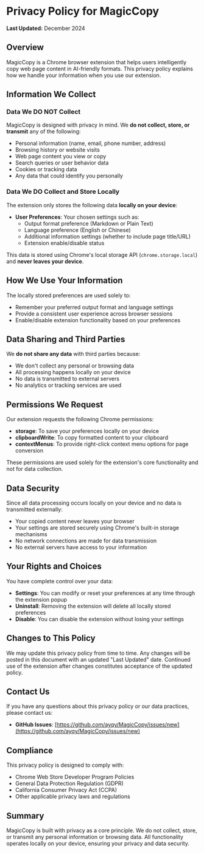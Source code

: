 # Privacy Policy for MagicCopy

**Last Updated:** December 2024

## Overview

MagicCopy is a Chrome browser extension that helps users intelligently copy web page content in AI-friendly formats. This privacy policy explains how we handle your information when you use our extension.

## Information We Collect

### Data We DO NOT Collect

MagicCopy is designed with privacy in mind. We **do not collect, store, or transmit** any of the following:

- Personal information (name, email, phone number, address)
- Browsing history or website visits
- Web page content you view or copy
- Search queries or user behavior data
- Cookies or tracking data
- Any data that could identify you personally

### Data We DO Collect and Store Locally

The extension only stores the following data **locally on your device**:

- **User Preferences**: Your chosen settings such as:
  - Output format preference (Markdown or Plain Text)
  - Language preference (English or Chinese)
  - Additional information settings (whether to include page title/URL)
  - Extension enable/disable status

This data is stored using Chrome's local storage API (`chrome.storage.local`) and **never leaves your device**.

## How We Use Your Information

The locally stored preferences are used solely to:

- Remember your preferred output format and language settings
- Provide a consistent user experience across browser sessions
- Enable/disable extension functionality based on your preferences

## Data Sharing and Third Parties

We **do not share any data** with third parties because:

- We don't collect any personal or browsing data
- All processing happens locally on your device
- No data is transmitted to external servers
- No analytics or tracking services are used

## Permissions We Request

Our extension requests the following Chrome permissions:

- **storage**: To save your preferences locally on your device
- **clipboardWrite**: To copy formatted content to your clipboard
- **contextMenus**: To provide right-click context menu options for page conversion

These permissions are used solely for the extension's core functionality and not for data collection.

## Data Security

Since all data processing occurs locally on your device and no data is transmitted externally:

- Your copied content never leaves your browser
- Your settings are stored securely using Chrome's built-in storage mechanisms
- No network connections are made for data transmission
- No external servers have access to your information

## Your Rights and Choices

You have complete control over your data:

- **Settings**: You can modify or reset your preferences at any time through the extension popup
- **Uninstall**: Removing the extension will delete all locally stored preferences
- **Disable**: You can disable the extension without losing your settings

## Changes to This Policy

We may update this privacy policy from time to time. Any changes will be posted in this document with an updated "Last Updated" date. Continued use of the extension after changes constitutes acceptance of the updated policy.

## Contact Us

If you have any questions about this privacy policy or our data practices, please contact us:

- **GitHub Issues**: [https://github.com/ayqy/MagicCopy/issues/new](https://github.com/ayqy/MagicCopy/issues/new)

## Compliance

This privacy policy is designed to comply with:

- Chrome Web Store Developer Program Policies
- General Data Protection Regulation (GDPR)
- California Consumer Privacy Act (CCPA)
- Other applicable privacy laws and regulations

## Summary

MagicCopy is built with privacy as a core principle. We do not collect, store, or transmit any personal information or browsing data. All functionality operates locally on your device, ensuring your privacy and data security. 